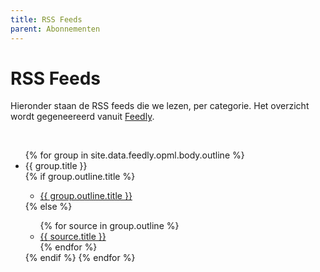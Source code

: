 ```yaml
---
title: RSS Feeds
parent: Abonnementen
---
```


# RSS Feeds

Hieronder staan de RSS feeds die we lezen, per categorie. Het overzicht wordt gegeneereerd vanuit [Feedly](https://feedly.com).

<br>
<ul>
{% for group in site.data.feedly.opml.body.outline %}
    <li>{{ group.title }}</li>
    {% if group.outline.title %}
        <ul>
            <li><a target="_blank" href="{{ group.outline.htmlUrl }}">{{ group.outline.title }}</a></li>
        </ul>
    {% else %}
        <ul>
        {% for source in group.outline %}
            <li><a target="_blank" href="{{ source.htmlUrl }}">{{ source.title }}</a></li>
        {% endfor %}
        </ul>
    {% endif %}
{% endfor %}
</ul>
